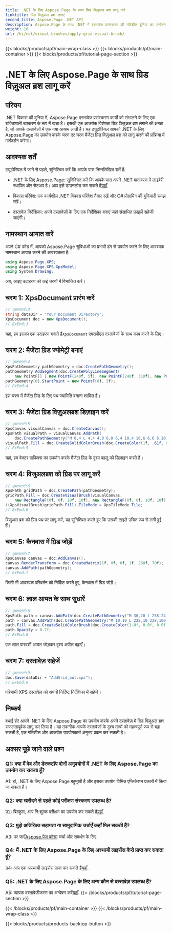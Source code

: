 ```yaml
---
title: .NET के लिए Aspose.Page के साथ ग्रिड विज़ुअल ब्रश लागू करें
linktitle: ग्रिड विज़ुअल ब्रश लगाएं
second_title: Aspose.Page .NET API
description: Aspose.Page के साथ .NET में दस्तावेज़ प्रसंस्करण की गतिशील दुनिया का अन्वेषण करें। दृश्य रूप से आश्चर्यजनक दस्तावेज़ों के लिए ग्रिड विज़ुअल ब्रश का उपयोग करना सीखें।
weight: 10
url: /hi/net/visual-brushes/apply-grid-visual-brush/
---
```


{{< blocks/products/pf/main-wrap-class >}}
{{< blocks/products/pf/main-container >}}
{{< blocks/products/pf/tutorial-page-section >}}

# .NET के लिए Aspose.Page के साथ ग्रिड विज़ुअल ब्रश लागू करें

## परिचय

.NET विकास की दुनिया में, Aspose.Page दस्तावेज़ प्रसंस्करण कार्यों को संभालने के लिए एक शक्तिशाली उपकरण के रूप में खड़ा है। इसकी एक आकर्षक विशेषता ग्रिड विज़ुअल ब्रश लगाने की क्षमता है, जो आपके दस्तावेज़ों में एक नया आयाम लाती है। यह ट्यूटोरियल आपको .NET के लिए Aspose.Page का उपयोग करके चरण दर चरण मैजेंटा ग्रिड विज़ुअल ब्रश को लागू करने की प्रक्रिया में मार्गदर्शन करेगा।

## आवश्यक शर्तें

ट्यूटोरियल में जाने से पहले, सुनिश्चित करें कि आपके पास निम्नलिखित शर्तें हैं:

-  .NET के लिए Aspose.Page: सुनिश्चित करें कि आपके पास अपने .NET वातावरण में लाइब्रेरी स्थापित और सेटअप है। आप इसे डाउनलोड कर सकते हैं[यहाँ](https://releases.aspose.com/page/net/).

- विकास परिवेश: एक कार्यशील .NET विकास परिवेश तैयार रखें और C# प्रोग्रामिंग की बुनियादी समझ रखें।

- दस्तावेज़ निर्देशिका: अपने दस्तावेज़ों के लिए एक निर्देशिका बनाएं जहां संसाधित फ़ाइलें सहेजी जाएंगी।

## नामस्थान आयात करें

अपने C# कोड में, आपको Aspose.Page सुविधाओं का प्रभावी ढंग से उपयोग करने के लिए आवश्यक नामस्थान आयात करने की आवश्यकता है:

```csharp
using Aspose.Page.XPS;
using Aspose.Page.XPS.XpsModel;
using System.Drawing;
```

अब, आइए उदाहरण को कई चरणों में विभाजित करें।

## चरण 1: XpsDocument प्रारंभ करें

```csharp
// एक्सस्टार्ट:3
string dataDir = "Your Document Directory";
XpsDocument doc = new XpsDocument();
// ExEnd:3
```

 यहां, हम इसका एक उदाहरण बनाते हैं`XpsDocument` एक्सपीएस दस्तावेजों के साथ काम करने के लिए।

## चरण 2: मैजेंटा ग्रिड ज्योमेट्री बनाएं

```csharp
// एक्सस्टार्ट:4
XpsPathGeometry pathGeometry = doc.CreatePathGeometry();
pathGeometry.AddSegment(doc.CreatePolyLineSegment(
    new PointF[] { new PointF(240f, 5f), new PointF(240f, 310f), new PointF(0f, 310f) }));
pathGeometry[0].StartPoint = new PointF(0f, 5f);
// ExEnd:4
```

इस चरण में मैजेंटा ग्रिड के लिए पथ ज्यामिति बनाना शामिल है।

## चरण 3: मैजेंटा ग्रिड विज़ुअलब्रश डिज़ाइन करें

```csharp
// एक्सस्टार्ट:5
XpsCanvas visualCanvas = doc.CreateCanvas();
XpsPath visualPath = visualCanvas.AddPath(
    doc.CreatePathGeometry("M 0,4 L 4,4 4,0 6,0 6,4 10,4 10,6 6,6 6,10 4,10 4,6 0,6 Z"));
visualPath.Fill = doc.CreateSolidColorBrush(doc.CreateColor(1f, .61f, 0.1f, 0.61f));
// ExEnd:5
```

यहां, हम वेक्टर ग्राफिक्स का उपयोग करके मैजेंटा ग्रिड के दृश्य पहलू को डिज़ाइन करते हैं।

## चरण 4: विजुअलब्रश को ग्रिड पर लागू करें

```csharp
// एक्सस्टार्ट:6
XpsPath gridPath = doc.CreatePath(pathGeometry);
gridPath.Fill = doc.CreateVisualBrush(visualCanvas,
    new RectangleF(0f, 0f, 10f, 10f), new RectangleF(0f, 0f, 10f, 10f));
((XpsVisualBrush)gridPath.Fill).TileMode = XpsTileMode.Tile;
// ExEnd:6
```

विजुअल ब्रश को ग्रिड पथ पर लागू करें, यह सुनिश्चित करते हुए कि उसकी टाइलें उचित रूप से लगी हुई हैं।

## चरण 5: कैनवास में ग्रिड जोड़ें

```csharp
// एक्सस्टार्ट:7
XpsCanvas canvas = doc.AddCanvas();
canvas.RenderTransform = doc.CreateMatrix(1f, 0f, 0f, 1f, 268f, 70f);
canvas.AddPath(pathGeometry);
// ExEnd:7
```

किसी भी आवश्यक परिवर्तन को निर्दिष्ट करते हुए, कैनवास में ग्रिड जोड़ें।

## चरण 6: लाल आयत के साथ सुधारें

```csharp
// एक्सस्टार्ट:8
XpsPath path = canvas.AddPath(doc.CreatePathGeometry("M 30,20 l 258.24,0 0,56.64 -258.24,0 Z"));
path = canvas.AddPath(doc.CreatePathGeometry("M 10,10 L 228,10 228,100 10,100"));
path.Fill = doc.CreateSolidColorBrush(doc.CreateColor(1.0f, 0.0f, 0.0f));
path.Opacity = 0.7f;
// ExEnd:8
```

एक लाल पारदर्शी आयत जोड़कर दृश्य अपील बढ़ाएँ।

## चरण 7: दस्तावेज़ सहेजें

```csharp
// एक्सस्टार्ट:9
doc.Save(dataDir + "AddGrid_out.xps");
// ExEnd:9
```

परिणामी XPS दस्तावेज़ को अपनी निर्दिष्ट निर्देशिका में सहेजें।

## निष्कर्ष

बधाई हो! आपने .NET के लिए Aspose.Page का उपयोग करके अपने दस्तावेज़ में ग्रिड विज़ुअल ब्रश सफलतापूर्वक लागू कर लिया है। यह तकनीक आपके दस्तावेज़ों के दृश्य तत्वों को महत्वपूर्ण रूप से बढ़ा सकती है, एक गतिशील और आकर्षक उपयोगकर्ता अनुभव प्रदान कर सकती है।

## अक्सर पूछे जाने वाले प्रश्न

### Q1: क्या मैं वेब और डेस्कटॉप दोनों अनुप्रयोगों में .NET के लिए Aspose.Page का उपयोग कर सकता हूँ?

A1: हां, .NET के लिए Aspose.Page बहुमुखी है और इसका उपयोग विभिन्न एप्लिकेशन प्रकारों में किया जा सकता है।

### Q2: क्या खरीदने से पहले कोई परीक्षण संस्करण उपलब्ध है?

 उ2: बिल्कुल, आप नि:शुल्क परीक्षण का उपयोग कर सकते हैं[यहाँ](https://releases.aspose.com/).

### Q3: मुझे अतिरिक्त सहायता या सामुदायिक चर्चाएँ कहाँ मिल सकती हैं?

 A3: पर जाएँ[Aspose.पेज फोरम](https://forum.aspose.com/c/page/39) चर्चा और समर्थन के लिए.

### Q4: मैं .NET के लिए Aspose.Page के लिए अस्थायी लाइसेंस कैसे प्राप्त कर सकता हूं?

 उ4: आप एक अस्थायी लाइसेंस प्राप्त कर सकते हैं[यहाँ](https://purchase.aspose.com/temporary-license/).

### Q5: .NET के लिए Aspose.Page के लिए अन्य कौन से दस्तावेज़ उपलब्ध हैं?

 A5: व्यापक दस्तावेज़ीकरण का अन्वेषण करें[यहाँ](https://reference.aspose.com/page/net/).
{{< /blocks/products/pf/tutorial-page-section >}}

{{< /blocks/products/pf/main-container >}}
{{< /blocks/products/pf/main-wrap-class >}}

{{< blocks/products/products-backtop-button >}}

